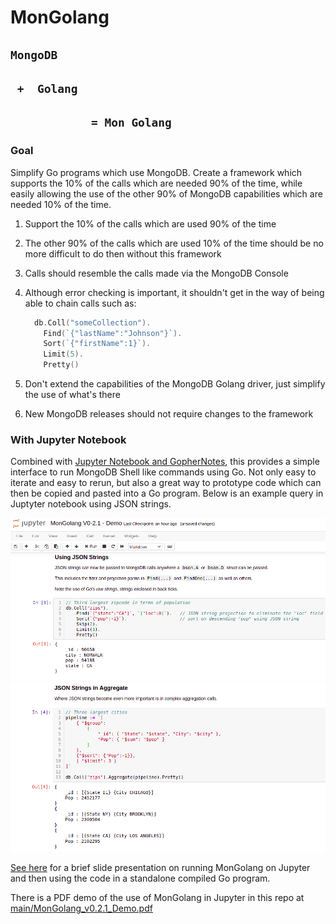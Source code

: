 # MonGolang
## `MongoDB`
## ` +  Golang`
## `            = Mon Golang`
### Goal

Simplify Go programs which use MongoDB.
Create a framework which supports the 10% of the calls which are needed 90% of the time, while easily allowing the use of the other 90% of MongoDB capabilities which are needed 10% of the time.

1. Support the 10% of the calls which are used 90% of the time
2. The other 90% of the calls which are used 10% of the time should be no more difficult to do then without this framework
3. Calls should resemble the calls made via the MongoDB Console
4. Although error checking is important, it shouldn't get in the way of being able to chain calls such as:
   
    ```go
      db.Coll("someCollection").
        Find(`{"lastName":"Johnson"}`).
        Sort(`{"firstName":1}`).
        Limit(5).
        Pretty()
    ```

5. Don't extend the capabilities of the MongoDB Golang driver, just simplify the use of what's there
6. New MongoDB releases should not require changes to the framework

### With Jupyter Notebook
Combined with  [Jupyter Notebook and GopherNotes](https://github.com/gopherdata/gophernotes), this provides a simple interface to run MongoDB Shell like commands using Go. Not only easy to iterate and easy to rerun, but also a great way to prototype code which can then be copied and pasted into a Go program. Below is an example query in Juptyter notebook using JSON strings.

![Example 01 Using MonGolang in Jupyter Notebook](misc/MonGolang_V02.1._Test01.png?raw=true)
![Example 02 Using MonGolang in Jupyter Notebook](misc/MonGolang_V02.1._Test02.png?raw=true)


[See here](https://docs.google.com/presentation/d/1zq8-n0w0uiy9AIK9kaOiZgIL6VEmUc1FBDpbImZ4RLw/edit?usp=sharing) for a brief slide presentation on running MonGolang on Jupyter and then using the code in a standalone compiled Go program.

There is a PDF demo of the use of MonGolang in Jupyter in this repo at [main/MonGolang_v0.2.1_Demo.pdf](https://github.com/ddgarrett/mongolang/blob/main/MonGolang_v0.2.1_Demo.pdf) 



